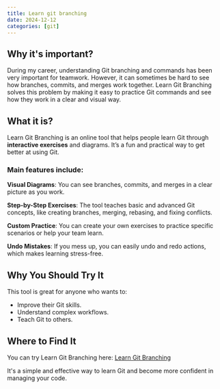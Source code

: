 ```yaml
---
title: Learn git branching
date: 2024-12-12
categories: [git]
---
```


## Why it's important?

During my career, understanding Git branching and commands has been very important for teamwork. However, it can sometimes be hard to see how branches, commits, and merges work together. Learn Git Branching solves this problem by making it easy to practice Git commands and see how they work in a clear and visual way.

## What it is?

Learn Git Branching is an online tool that helps people learn Git through **interactive exercises** and diagrams. It’s a fun and practical way to get better at using Git.

### Main features include:

**Visual Diagrams**: You can see branches, commits, and merges in a clear picture as you work.

**Step-by-Step Exercises**: The tool teaches basic and advanced Git concepts, like creating branches, merging, rebasing, and fixing conflicts.

**Custom Practice**: You can create your own exercises to practice specific scenarios or help your team learn.

**Undo Mistakes**: If you mess up, you can easily undo and redo actions, which makes learning stress-free.

## Why You Should Try It

This tool is great for anyone who wants to:

- Improve their Git skills.
- Understand complex workflows.
- Teach Git to others.

## Where to Find It

You can try Learn Git Branching here: [Learn Git Branching](https://learngitbranching.js.org/)

It's a simple and effective way to learn Git and become more confident in managing your code.
